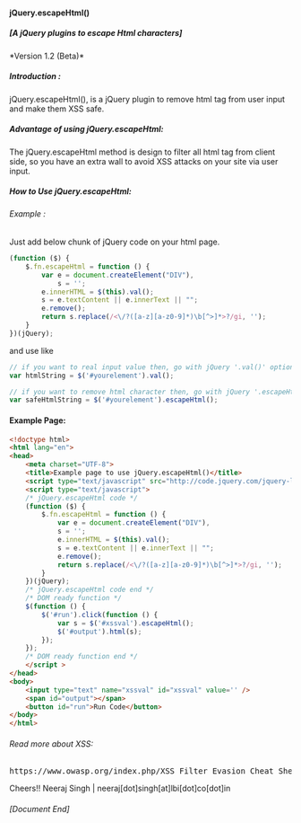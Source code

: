 <h4>jQuery.escapeHtml()</h4>
<h5> [A jQuery plugins to escape Html characters] </h5>
*Version 1.2 (Beta)*

<h5>Introduction :</h5>

jQuery.escapeHtml(), is a jQuery plugin to remove html tag from user input and make them XSS safe.
<br />
<h5>Advantage of using jQuery.escapeHtml:</h5>

The jQuery.escapeHtml method is design to filter all html tag from client side, so you have an extra wall to avoid XSS attacks on your site via user input.

<h5>How to Use jQuery.escapeHtml:</h5>

<h6>Example :</h6>

Just add below chunk of jQuery code on your html page.
```javascript
(function ($) {
    $.fn.escapeHtml = function () {
        var e = document.createElement("DIV"),
            s = '';
        e.innerHTML = $(this).val();
        s = e.textContent || e.innerText || "";
        e.remove();
        return s.replace(/<\/?([a-z][a-z0-9]*)\b[^>]*>?/gi, '');
    }
})(jQuery);
```

and use like

```javascript
// if you want to real input value then, go with jQuery '.val()' option
var htmlString = $('#yourelement').val();
```

```javascript
// if you want to remove html character then, go with jQuery '.escapeHtml()' option
var safeHtmlString = $('#yourelement').escapeHtml();
```

<h4>Example Page:</h4>

```html
<!doctype html>
<html lang="en">
<head>
	<meta charset="UTF-8">
	<title>Example page to use jQuery.escapeHtml()</title>	
	<script type="text/javascript" src="http://code.jquery.com/jquery-latest.min.js"></script>
	<script type="text/javascript">
	/* jQuery.escapeHtml code */
	(function ($) {
		$.fn.escapeHtml = function () {
			var e = document.createElement("DIV"),
			s = '';
			e.innerHTML = $(this).val();
			s = e.textContent || e.innerText || "";
			e.remove();
			return s.replace(/<\/?([a-z][a-z0-9]*)\b[^>]*>?/gi, '');
		}
	})(jQuery);
	/* jQuery.escapeHtml code end */
	/* DOM ready function */
	$(function () {
		$('#run').click(function () {
			var s = $('#xssval').escapeHtml();
			$('#output').html(s);
		});
	});
	/* DOM ready function end */
	</script >
</head>
<body>
	<input type="text" name="xssval" id="xssval" value='' />
	<span id="output"></span>
	<button id="run">Run Code</button>
</body>
</html>
```

<h6>Read more about XSS:</h6>
<pre>
https://www.owasp.org/index.php/XSS_Filter_Evasion_Cheat_Sheet
</pre>

Cheers!!
Neeraj Singh | neeraj[dot]singh[at]lbi[dot]co[dot]in
<h6>[Document End]</h6>
